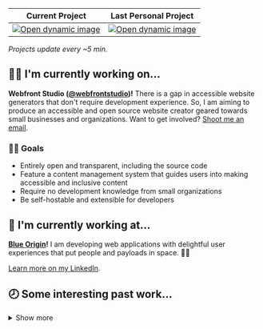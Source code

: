 <table>
<thead>
<tr>
<th scope="col">
Current Project
</th>
<th scope="col">
Last Personal Project
</th>
</tr>
</thead>
<tbody>
<tr>
<td valign="baseline" align="center">
<a href="https://badgen.net/runkit/evelynhathaway/5efff0f4a433390013bee3fe?cache=300"><img alt="Open dynamic image" src="https://badgen.net/runkit/evelynhathaway/5efff0f4a433390013bee3fe?cache=300" /></a>
</td>
<td valign="baseline" align="center">
<a href="https://badgen.net/runkit/evelynhathaway/5f0021fbf94b97001ad16899?cache=300"><img alt="Open dynamic image" src="https://badgen.net/runkit/evelynhathaway/5f0021fbf94b97001ad16899?cache=300" /></a>
</td>
</tr>
</tbody>
</table>

_Projects update every ~5 min._

## 👩‍💻 I'm currently working on...

**Webfront Studio ([@webfrontstudio](https://github.com/webfrontstudio))!** There is a gap in accessible website generators that don't require development experience. So, I am aiming to produce an accessible and open source website creator geared towards small businesses and organizations. Want to get involved? [Shoot me an email](mailto:github@evelyn.dev).

### 🥅🌈 Goals

- Entirely open and transparent, including the source code
- Feature a content management system that guides users into making accessible and inclusive content
- Require no development knowledge from small organizations
- Be self-hostable and extensible for developers

## 💼 I'm currently working at...

**[Blue Origin](https://www.blueorigin.com/)!** I am developing web applications with delightful user experiences that put people and payloads in space. 🚀🌌

[Learn more on my LinkedIn](https://www.linkedin.com/in/evelynhathaway/).


## 🕗 Some interesting past work...

<details><summary>Show more</summary>

Adding strong TypeScript typings for Bind Deep ([`bind-deep`](https://github.com/evelynhathaway/bind-deep)). [The first draft was undoubtedly a challenge, but so worth it!](https://twitter.com/eeveedev/status/1270210745788055552)

Will Mutate ([`will-mutate`](https://github.com/ceoss/will-mutate)) is a Babel plugin that alerts if a mutation event occurred on inputted objects — essentially, a silly version of TypeScript read-only types... but at runtime. And [oh golly, does it make use of ES6 Proxies](https://github.com/ceoss/will-mutate/blob/master/plugin/proxify.js).

My overengineered portfolio! Fun fact, the background header image is generated using an offscreen canvas using the user agent string, so [take a peek at it](https://evelyn.dev/) on a few devices!

[Rocketry.js](https://github.com/rocketryjs) is my mega project where I control RGB lights and buttons on MIDI controllers. It's an exciting take on hardware control using TypeScript.

Occasionally I will also work on my glitch art style [pixel sorting web application](https://github.com/evelynhathaway/pixel-sort) that uses off the main thread scripting in React.

</details>
